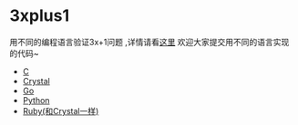 # 3xplus1
用不同的编程语言验证3x+1问题 ,详情请看[这里](/intro.ipynb)
欢迎大家提交用不同的语言实现的代码~
* [C](/threexp1.c)
* [Crystal](/3xp1.cr)
* [Go](/3xp1.go)
* [Python](/threexp1.py)
* [Ruby(和Crystal一样)](/3xp1.rb)

